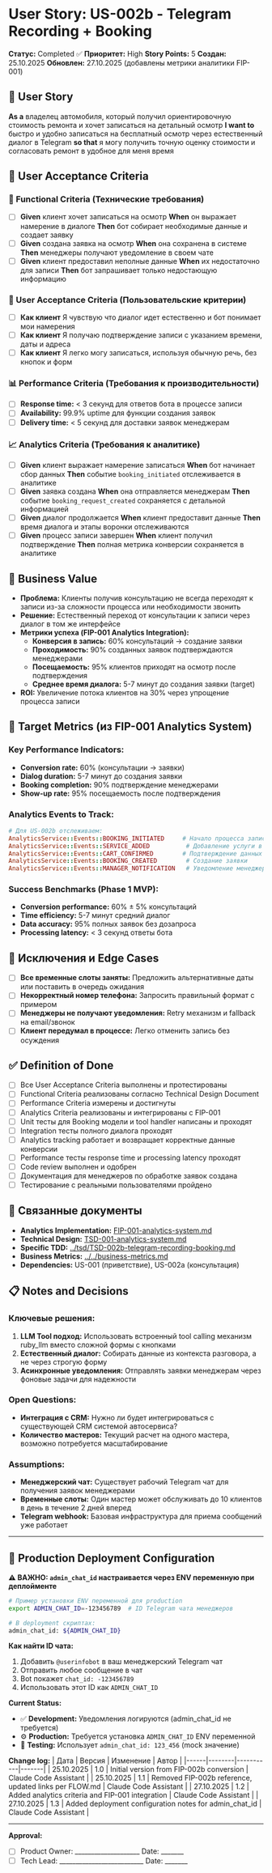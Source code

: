 # User Story: US-002b - Telegram Recording + Booking

**Статус:** Completed ✅
**Приоритет:** High
**Story Points:** 5
**Создан:** 25.10.2025
**Обновлен:** 27.10.2025 (добавлены метрики аналитики FIP-001)

## 📝 User Story
**As a** владелец автомобиля, который получил ориентировочную стоимость ремонта и хочет записаться на детальный осмотр **I want to** быстро и удобно записаться на бесплатный осмотр через естественный диалог в Telegram **so that** я могу получить точную оценку стоимости и согласовать ремонт в удобное для меня время

## 👥 User Acceptance Criteria

### 🤖 Functional Criteria (Технические требования)
- [ ] **Given** клиент хочет записаться на осмотр **When** он выражает намерение в диалоге **Then** бот собирает необходимые данные и создает заявку
- [ ] **Given** создана заявка на осмотр **When** она сохранена в системе **Then** менеджеры получают уведомление в своем чате
- [ ] **Given** клиент предоставил неполные данные **When** их недостаточно для записи **Then** бот запрашивает только недостающую информацию

### 👥 User Acceptance Criteria (Пользовательские критерии)
- [ ] **Как клиент** Я чувствую что диалог идет естественно и бот понимает мои намерения
- [ ] **Как клиент** Я получаю подтверждение записи с указанием времени, даты и адреса
- [ ] **Как клиент** Я легко могу записаться, используя обычную речь, без кнопок и форм

### 📊 Performance Criteria (Требования к производительности)
- [ ] **Response time:** < 3 секунд для ответов бота в процессе записи
- [ ] **Availability:** 99.9% uptime для функции создания заявок
- [ ] **Delivery time:** < 5 секунд для доставки заявок менеджерам

### 📈 Analytics Criteria (Требования к аналитике)
- [ ] **Given** клиент выражает намерение записаться **When** бот начинает сбор данных **Then** событие `booking_initiated` отслеживается в аналитике
- [ ] **Given** заявка создана **When** она отправляется менеджерам **Then** событие `booking_request_created` сохраняется с детальной информацией
- [ ] **Given** диалог продолжается **When** клиент предоставит данные **Then** время диалога и этапы воронки отслеживаются
- [ ] **Given** процесс записи завершен **When** клиент получил подтверждение **Then** полная метрика конверсии сохраняется в аналитике

## 🎯 Business Value
- **Проблема:** Клиенты получив консультацию не всегда переходят к записи из-за сложности процесса или необходимости звонить
- **Решение:** Естественный переход от консультации к записи через диалог в том же интерфейсе
- **Метрики успеха (FIP-001 Analytics Integration):**
  - **Конверсия в запись:** 60% консультаций → создание заявки
  - **Проходимость:** 90% созданных заявок подтверждаются менеджерами
  - **Посещаемость:** 95% клиентов приходят на осмотр после подтверждения
  - **Среднее время диалога:** 5-7 минут до создания заявки (target)
- **ROI:** Увеличение потока клиентов на 30% через упрощение процесса записи

## 🎯 Target Metrics (из FIP-001 Analytics System)

### **Key Performance Indicators:**
- **Conversion rate:** 60% (консультации → заявки)
- **Dialog duration:** 5-7 минут до создания заявки
- **Booking completion:** 90% подтверждение менеджерами
- **Show-up rate:** 95% посещаемость после подтверждения

### **Analytics Events to Track:**
```ruby
# Для US-002b отслеживаем:
AnalyticsService::Events::BOOKING_INITIATED     # Начало процесса записи
AnalyticsService::Events::SERVICE_ADDED          # Добавление услуги в заявку
AnalyticsService::Events::CART_CONFIRMED        # Подтверждение данных
AnalyticsService::Events::BOOKING_CREATED        # Создание заявки
AnalyticsService::Events::MANAGER_NOTIFICATION   # Уведомление менеджера
```

### **Success Benchmarks (Phase 1 MVP):**
- **Conversion performance:** 60% ± 5% консультаций
- **Time efficiency:** 5-7 минут средний диалог
- **Data accuracy:** 95% полных заявок без дозапроса
- **Processing latency:** < 3 секунд ответы бота

## 🚫 Исключения и Edge Cases
- [ ] **Все временные слоты заняты:** Предложить альтернативные даты или поставить в очередь ожидания
- [ ] **Некорректный номер телефона:** Запросить правильный формат с примером
- [ ] **Менеджеры не получают уведомления:** Retry механизм и fallback на email/звонок
- [ ] **Клиент передумал в процессе:** Легко отменить запись без осуждения

## ✅ Definition of Done
- [ ] Все User Acceptance Criteria выполнены и протестированы
- [ ] Functional Criteria реализованы согласно Technical Design Document
- [ ] Performance Criteria измерены и достигнуты
- [ ] Analytics Criteria реализованы и интегрированы с FIP-001
- [ ] Unit тесты для Booking модели и tool handler написаны и проходят
- [ ] Integration тесты полного диалога проходят
- [ ] Analytics tracking работает и возвращает корректные данные конверсии
- [ ] Performance тесты response time и processing latency проходят
- [ ] Code review выполнен и одобрен
- [ ] Документация для менеджеров по обработке заявок создана
- [ ] Тестирование с реальными пользователями пройдено

## 🔗 Связанные документы
- **Analytics Implementation:** [FIP-001-analytics-system.md](../FIP-001-analytics-system.md)
- **Technical Design:** [TSD-001-analytics-system.md](../tsd/TSD-001-analytics-system.md)
- **Specific TDD:** [../tsd/TSD-002b-telegram-recording-booking.md](../tsd/TSD-002b-telegram-recording-booking.md)
- **Business Metrics:** [../../business-metrics.md](../../business-metrics.md)
- **Dependencies:** US-001 (приветствие), US-002a (консультация)

## 📋 Notes and Decisions

### Ключевые решения:
1. **LLM Tool подход:** Использовать встроенный tool calling механизм ruby_llm вместо сложной формы с кнопками
2. **Естественный диалог:** Собирать данные из контекста разговора, а не через строгую форму
3. **Асинхронные уведомления:** Отправлять заявки менеджерам через фоновые задачи для надежности

### Open Questions:
- **Интеграция с CRM:** Нужно ли будет интегрироваться с существующей CRM системой автосервиса?
- **Количество мастеров:** Текущий расчет на одного мастера, возможно потребуется масштабирование

### Assumptions:
- **Менеджерский чат:** Существует рабочий Telegram чат для получения заявок менеджерами
- **Временные слоты:** Один мастер может обслуживать до 10 клиентов в день в течение 2 дней вперед
- **Telegram webhook:** Базовая инфраструктура для приема сообщений уже работает

---

## 🔧 Production Deployment Configuration

**⚠️ ВАЖНО: `admin_chat_id` настраивается через ENV переменную при деплойменте**

```bash
# Пример установки ENV переменной для production
export ADMIN_CHAT_ID=-123456789  # ID Telegram чата менеджеров

# В deployment скриптах:
admin_chat_id: ${ADMIN_CHAT_ID}
```

**Как найти ID чата:**
1. Добавить `@userinfobot` в ваш менеджерский Telegram чат
2. Отправить любое сообщение в чат
3. Bot покажет `chat_id: -123456789`
4. Использовать этот ID как `ADMIN_CHAT_ID`

**Current Status:**
- ✅ **Development:** Уведомления логируются (admin_chat_id не требуется)
- ⚙️ **Production:** Требуется установка `ADMIN_CHAT_ID` ENV переменной
- 🧪 **Testing:** Использует `admin_chat_id: 123_456` (mock значение)

**Change log:**
| Дата | Версия | Изменение | Автор |
|------|--------|-----------|-------|
| 25.10.2025 | 1.0 | Initial version from FIP-002b conversion | Claude Code Assistant |
| 25.10.2025 | 1.1 | Removed FIP-002b reference, updated links per FLOW.md | Claude Code Assistant |
| 27.10.2025 | 1.2 | Added analytics criteria and FIP-001 integration | Claude Code Assistant |
| 27.10.2025 | 1.3 | Added deployment configuration notes for admin_chat_id | Claude Code Assistant |

---

**Approval:**
- [ ] Product Owner: ____________________ Date: _______
- [ ] Tech Lead: __________________________ Date: _______